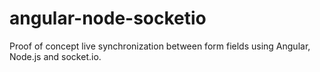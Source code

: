 angular-node-socketio
=====================

Proof of concept live synchronization between form fields using Angular, Node.js and socket.io.
